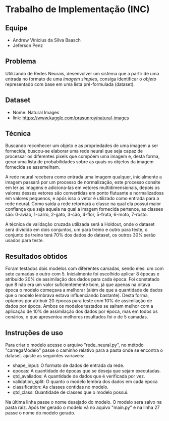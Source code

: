 # Trabalho de Implementação (INC)

## Equipe

 * Andrew Vinicius da Silva Baasch
 * Jeferson Penz

## Problema

 Utilizando de Redes Neurais, desenvolver um sistema que a partir de uma entrada no formato de uma *imagem simples*, consiga identificar o *objeto* representado com base em uma lista pré-formulada (dataset).

## Dataset
 - Nome: Natural Images
 - link: https://www.kaggle.com/prasunroy/natural-images

## Técnica  

 Buscando reconhecer um objeto e as propriedades de uma imagem a ser fornecida, buscou-se elaborar uma rede neural que seja capaz de processar os diferentes pixels que compõem uma imagem e, desta forma, gerar uma lista de probabilidades sobre as quais os objetos da imagem fornecida se assemelham.

 A rede neural recebera como entrada uma imagem qualquer, inicialmente a imagem passará por um processo de normalização, este processo consite em ler as imagens e adiciona-las em vetores multidimensionais, depois os valores desses vetores são convertidas em ponto flutuante e normalizadoss em valores pequenos, e após isso o vetor é utilizado como entrada para a rede neural. Como saída a rede retornará a classe na qual ela possui maior confiança que seja aquela na qual a imagem fornecida pertence, as classes são: 0-avião, 1-carro, 2-gato, 3-cão, 4-flor, 5-fruta, 6-moto, 7-rosto.

 A técnica de validação cruzada utilizada será a Holdout, onde o dataset será dividido em dois conjuntos, um para treino e outro para teste, o conjunto de treino terá 70% dos dados do dataset, os outros 30% serão usados para teste.

## Resultados obtidos
Foram testados dois modelos com diferentes camadas, sendo eles: um com sete camadas e outro com 5. Inicialmente foi escolhido aplicar 8 épocas  e atribuído 20% de assimilação dos dados para cada época. Foi constatado que 8 não era um valor suficientemente bom, já que apenas na oitava época o modelo começava a melhorar (além de que a quantidade de dados que o modelo lembrava estava influenciando bastante). Desta forma, optamos por atribuir 20 épocas para teste com 10% de assimilação de dados por época. Ambos os modelos testados se saíram melhor com a aplicação de 10% de assimilação dos dados por época, mas em todos os cenários, o que apresentou melhores resultados foi o de 5 camadas.

## Instruções de uso

 Para criar o modelo acesse o arquivo "rede_neural.py", no método "carregaModelo" passe o caminho relativo para a pasta onde se encontra o dataset. ajuste as seguintes variaveis:
- shape_input: O formato de dados de entrada da rede.
- epocas: A quantidade de épocas que se deseja que sejam executadas.
- qtd_avaliados: A quantidade de dados que é verificada por vez.
- validation_split: O quanto o modelo lembra dos dados em cada epoca
- classification: As classes contidas no modelo.
- qtd_class: Quantidade de classes que o modelo possui.

 Na última linha passe o nome desejado do modelo. O modelo sera salvo na pasta raiz. Após ter gerado o modelo vá no aquivo "main.py" e na linha 27 passe o nome do modelo gerado.

 
